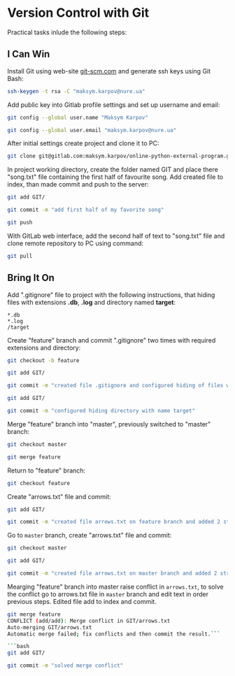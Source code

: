 # Version Control with Git

Practical tasks inlude the following steps: 

## I Can Win

Install Git using web-site [git-scm.com](https://git-scm.com/book/en/v2/Getting-Started-Installing-Git) and generate ssh keys using Git Bash:

```bash
ssh-keygen -t rsa -C "maksym.karpov@nure.ua"
```

Add public key into Gitlab profile settings and set up username and email:

```bash
git config --global user.name "Maksym Karpov"

git config --global user.email "maksym.karpov@nure.ua"
```

After initial settings create project and clone it to PC:

```bash
git clone git@gitlab.com:maksym.karpov/online-python-external-program.git
```
In project working directory, create the folder named GIT and place there "song.txt" file containing the first half of favourite song. Add created file to index, than made commit and push to the server:

```bash
git add GIT/

git commit -m "add first half of my favorite song"

git push
```

With  GitLab web interface, add the second half of text to "song.txt" file and clone remote repository to PC using command:

```bash
git pull
```
## Bring It On

Add ".gitignore" file to project with the following instructions, that hiding files with extensions **.db**, **.log** and directory named **target**:

```
*.db
*.log
/target
```

Create "feature" branch and commit ".gitignore" two times with required extensions and directory:

```bash
git checkout -b feature

git add GIT/

git commit -m "created file .gitignore and configured hiding of files with extensions .db, .log"

git add GIT/

git commit -m "configured hiding directory with name target"
```

Merge "feature" branch into "master", previously switched to "master" branch:

```bash
git checkout master

git merge feature
```

Return to "feature" branch:

```bash
git checkout feature
```

Create "arrows.txt" file and commit:

```bash
git add GIT/

git commit -m "created file arrows.txt on feature branch and added 2 strings of song"
```

Go to `master` branch, create "arrows.txt" file and commit:

```bash
git checkout master

git add GIT/

git commit -m "created file arrows.txt on master branch and added 2 strings of song"
```

Mearging "feature" branch into master raise conflict in `arrows.txt`, to solve the conflict go to arrows.txt file in `master` branch and edit text in order previous steps. Edited file add to index and commit.

```bash
git merge feature
CONFLICT (add/add): Merge conflict in GIT/arrows.txt
Auto-merging GIT/arrows.txt
Automatic merge failed; fix conflicts and then commit the result.```

```bash
git add GIT/

git commit -m "solved merge conflict"
```
